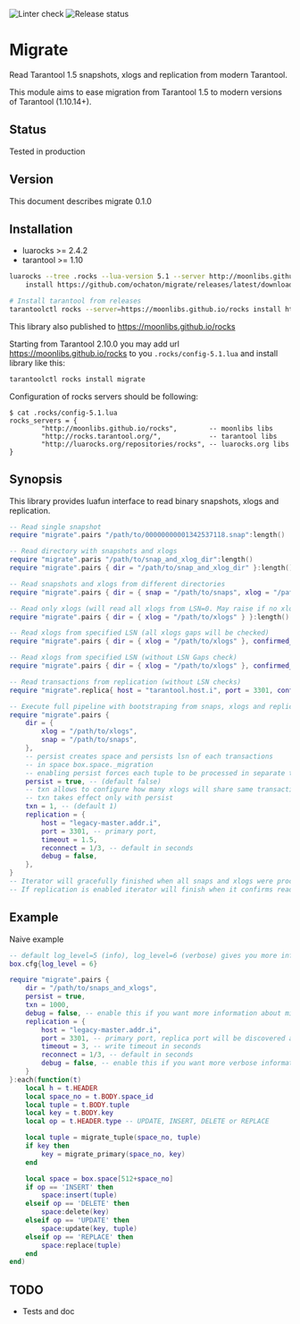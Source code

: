 ![Linter check](https://github.com/ochaton/migrate/actions/workflows/lint.yml/badge.svg)
![Release status](https://github.com/ochaton/migrate/actions/workflows/push-rockspec.yml/badge.svg)

# Migrate
Read Tarantool 1.5 snapshots, xlogs and replication from modern Tarantool.

This module aims to ease migration from Tarantool 1.5 to modern versions of Tarantool (1.10.14+).

## Status

Tested in production

## Version

This document describes migrate 0.1.0

## Installation
* luarocks >= 2.4.2
* tarantool >= 1.10

```bash
luarocks --tree .rocks --lua-version 5.1 --server http://moonlibs.github.io/rocks \
    install https://github.com/ochaton/migrate/releases/latest/download/migrate-scm-1.src.rock

# Install tarantool from releases
tarantoolctl rocks --server=https://moonlibs.github.io/rocks install https://github.com/ochaton/migrate/releases/latest/download/migrate-scm-1.src.rock
```

This library also published to https://moonlibs.github.io/rocks

Starting from Tarantool 2.10.0 you may add url https://moonlibs.github.io/rocks to you `.rocks/config-5.1.lua` and install library like this:

```bash
tarantoolctl rocks install migrate
```

Configuration of rocks servers should be following:
```
$ cat .rocks/config-5.1.lua
rocks_servers = {
        "http://moonlibs.github.io/rocks",        -- moonlibs libs
        "http://rocks.tarantool.org/",            -- tarantool libs
        "http://luarocks.org/repositories/rocks", -- luarocks.org libs
}
```

## Synopsis

This library provides luafun interface to read binary snapshots, xlogs and replication.

```lua
-- Read single snapshot
require "migrate".pairs "/path/to/00000000001342537118.snap":length()

-- Read directory with snapshots and xlogs
require "migrate".paris "/path/to/snap_and_xlog_dir":length()
require "migrate".pairs { dir = "/path/to/snap_and_xlog_dir" }:length()

-- Read snapshots and xlogs from different directories
require "migrate".pairs { dir = { snap = "/path/to/snaps", xlog = "/path/to/xlogs" } }:length()

-- Read only xlogs (will read all xlogs from LSN=0. May raise if no xlog found)
require "migrate".pairs { dir = { xlog = "/path/to/xlogs" } }:length()

-- Read xlogs from specified LSN (all xlogs gaps will be checked)
require "migrate".pairs { dir = { xlog = "/path/to/xlogs" }, confirmed_lsn = 10 }:length()

-- Read xlogs from specified LSN (without LSN Gaps check)
require "migrate".pairs { dir = { xlog = "/path/to/xlogs" }, confirmed_lsn = 10, checklsn = false }:length()

-- Read transactions from replication (without LSN checks)
require "migrate".replica{ host = "tarantool.host.i", port = 3301, confirmed_lsn = 0 }:take(100):each(require'log'.info)

-- Execute full pipeline with bootstraping from snaps, xlogs and replication
require "migrate".pairs {
	dir = {
		xlog = "/path/to/xlogs",
		snap = "/path/to/snaps",
	},
	-- persist creates space and persists lsn of each transactions
	-- in space box.space._migration
	-- enabling persist forces each tuple to be processed in separate transaction
	persist = true, -- (default false)
	-- txn allows to configure how many xlogs will share same transaction
	-- txn takes effect only with persist
	txn = 1, -- (default 1)
	replication = {
		host = "legacy-master.addr.i",
		port = 3301, -- primary port,
		timeout = 1.5,
		reconnect = 1/3, -- default in seconds
		debug = false,
	},
}
-- Iterator will gracefully finished when all snaps and xlogs were processed.
-- If replication is enabled iterator will finish when it confirms read_only master's lsn.
```

## Example
Naive example

```lua
-- default log_level=5 (info), log_level=6 (verbose) gives you more information about migration process
box.cfg{log_level = 6}

require "migrate".pairs {
	dir = "/path/to/snaps_and_xlogs",
	persist = true,
	txn = 1000,
	debug = false, -- enable this if you want more information about migration process
	replication = {
		host = "legacy-master.addr.i",
		port = 3301, -- primary port, replica port will be discovered automatically
		timeout = 3, -- write timeout in seconds
		reconnect = 1/3, -- default in seconds
		debug = false, -- enable this if you want more verbose information about replication
	}
}:each(function(t)
	local h = t.HEADER
	local space_no = t.BODY.space_id
	local tuple = t.BODY.tuple
	local key = t.BODY.key
	local op = t.HEADER.type -- UPDATE, INSERT, DELETE or REPLACE

	local tuple = migrate_tuple(space_no, tuple)
	if key then
		key = migrate_primary(space_no, key)
	end

	local space = box.space[512+space_no]
	if op == 'INSERT' then
		space:insert(tuple)
	elseif op == 'DELETE' then
		space:delete(key)
	elseif op == 'UPDATE' then
		space:update(key, tuple)
	elseif op == 'REPLACE' then
		space:replace(tuple)
	end
end)
```

## TODO
* Tests and doc
